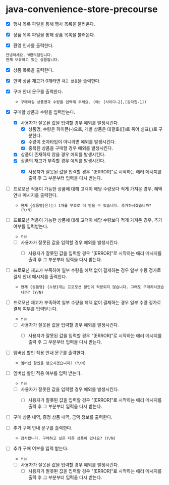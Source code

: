 # java-convenience-store-precourse

- [x] 행사 목록 파일을 통해 행사 목록을 불러온다.


- [x] 상품 목록 파일을 통해 상품 목록을 불러온다.


- [x] 환영 인사를 출력한다.

```css
안녕하세요. W편의점입니다.
현재 보유하고 있는 상품입니다.
``` 

- [x] 상품 목록을 출력한다.


- [x] 만약 상품 재고가 0개라면 `재고 없음`을 출력한다.


- [x] 구매 안내 문구를 출력한다.
    - `구매하실 상품명과 수량을 입력해 주세요. (예: [사이다-2],[감자칩-1])`


- [x] 구매할 상품과 수량을 입력받는다.
    - [x] 사용자가 잘못된 값을 입력할 경우 예외를 발생시킨다.
        - [x] 상품명, 수량은 하이픈(-)으로, 개별 상품은 대괄호([])로 묶어 쉼표(,)로 구분한다.
        - [x] 수량이 숫자타입이 아니라면 예외를 발생시킨다.
        - [x] 중복된 상품을 구매할 경우 예외를 발생시킨다.
    - [x] 상품이 존재하지 않을 경우 예외를 발생시킨다.
    - [x] 상품의 재고가 부족할 경우 예외를 발생시킨다.
        - [x] 사용자가 잘못된 값을 입력할 경우 "[ERROR]"로 시작하는 에러 메시지를 출력 후 그 부분부터 입력을 다시 받는다.


- [ ] 프로모션 적용이 가능한 상품에 대해 고객이 해당 수량보다 적게 가져온 경우, 혜택 안내 메시지를 출력한다.
    - `현재 {상품명}은(는) 1개를 무료로 더 받을 수 있습니다. 추가하시겠습니까? (Y/N)`


- [ ] 프로모션 적용이 가능한 상품에 대해 고객이 해당 수량보다 적게 가져온 경우, 추가 여부를 입력받는다.
    - `Y` `N`
    - [ ] 사용자가 잘못된 값을 입력할 경우 예외를 발생시킨다.
        - [ ] 사용자가 잘못된 값을 입력할 경우 "[ERROR]"로 시작하는 에러 메시지를 출력 후 그 부분부터 입력을 다시 받는다.


- [ ] 프로모션 재고가 부족하여 일부 수량을 혜택 없이 결제하는 경우 일부 수량 정가로 결제 안내 메시지를 출력한다.
    - `현재 {상품명} {수량}개는 프로모션 할인이 적용되지 않습니다. 그래도 구매하시겠습니까? (Y/N)`


- [ ] 프로모션 재고가 부족하여 일부 수량을 혜택 없이 결제하는 경우 일부 수량 정가로 결제 여부를 입력받는다.
    - `Y` `N`
    - [ ] 사용자가 잘못된 값을 입력할 경우 예외를 발생시킨다.
        - [ ] 사용자가 잘못된 값을 입력할 경우 "[ERROR]"로 시작하는 에러 메시지를 출력 후 그 부분부터 입력을 다시 받는다.


- [ ] 멤버십 할인 적용 안내 문구를 출력한다.
    - `멤버십 할인을 받으시겠습니까? (Y/N)`


- [ ] 멤버십 할인 적용 여부를 입력 받는다.
    - `Y` `N`
    - [ ] 사용자가 잘못된 값을 입력할 경우 예외를 발생시킨다.
        - [ ] 사용자가 잘못된 값을 입력할 경우 "[ERROR]"로 시작하는 에러 메시지를 출력 후 그 부분부터 입력을 다시 받는다.


- [ ] 구매 상품 내역, 증정 상품 내역, 금액 정보를 출력한다.


- [ ] 추가 구매 안내 문구를 출력한다.
    - `감사합니다. 구매하고 싶은 다른 상품이 있나요? (Y/N)`


- [ ] 추가 구매 여부를 입력 받는다.
    - `Y` `N`
    - [ ] 사용자가 잘못된 값을 입력할 경우 예외를 발생시킨다.
        - [ ] 사용자가 잘못된 값을 입력할 경우 "[ERROR]"로 시작하는 에러 메시지를 출력 후 그 부분부터 입력을 다시 받는다.
